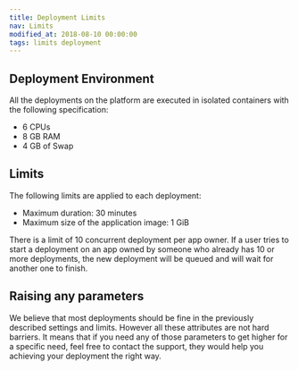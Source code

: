```yaml
---
title: Deployment Limits
nav: Limits
modified_at: 2018-08-10 00:00:00
tags: limits deployment
---
```


## Deployment Environment

All the deployments on the platform are executed in isolated containers with
the following specification:

* 6 CPUs
* 8 GB RAM
* 4 GB of Swap

## Limits

The following limits are applied to each deployment:

* Maximum duration: 30 minutes
* Maximum size of the application image: 1 GiB

There is a limit of 10 concurrent deployment per app owner. If a user tries to
start a deployment on an app owned by someone who already has 10 or more
deployments, the new deployment will be queued and will wait for another one to
finish.

## Raising any parameters

We believe that most deployments should be fine in the previously described
settings and limits. However all these attributes are not hard barriers. It
means that if you need any of those parameters to get higher for a specific
need, feel free to contact the support, they would help you achieving your
deployment the right way.
